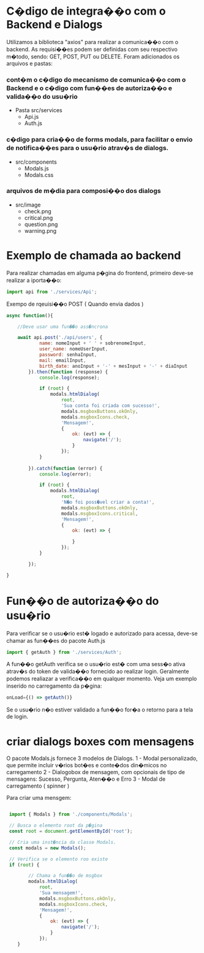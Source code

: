 # C�digo de integra��o com o Backend e Dialogs

Utilizamos a biblioteca "axios" para realizar a comunica��o com o backend. As requisi��es podem ser definidas com seu 
respectivo m�todo, sendo: GET, POST, PUT ou DELETE.
Foram adicionados os arquivos e pastas:

### cont�m o c�digo do mecanismo de comunica��o com o Backend e o c�digo com fun��es de autoriza��o e valida��o do usu�rio
 - Pasta src/services
	- Api.js
	- Auth.js

### c�digo para cria��o de forms modals, para facilitar o envio de notifica��es para o usu�rio atrav�s de dialogs.
 - src/components
	- Modals.js
	- Modals.css

### arquivos de m�dia para composi��o dos dialogs
 - src/image
	- check.png
	- critical.png
	- question.png
	- warning.png

# Exemplo de chamada ao backend

Para realizar chamadas em alguma p�gina do frontend, primeiro deve-se realizar a iporta��o:

``` javascript
import api from './services/Api';
```

Exempo de rqeuisi��o POST ( Quando envia dados )


```javascript
async function(){

    //Deve usar uma fun��o ass�ncrona

    await api.post('./api/users', {
            name: nomeInput + ' ' + sobrenomeInput,
            user_name: nomeUserInput,
            password: senhaInput,
            mail: emailInput,
            birth_date: anoInput + '-' + mesInput + '-' + diaInput 
        }).then(function (response) {
            console.log(response);

            if (root) {
                modals.htmlDialog(
                    root,
                    'Sua conta foi criada com sucesso!',
                    modals.msgboxButtons.okOnly,
                    modals.msgboxIcons.check,
                    'Mensagem!',
                    {
                        ok: (evt) => {
                            navigate('/');
                        }
                    });
            }
                       
        }).catch(function (error) {
            console.log(error);

            if (root) {
                modals.htmlDialog(
                    root,
                    'N�o foi poss�vel criar a conta!',
                    modals.msgboxButtons.okOnly,
                    modals.msgboxIcons.critical,
                    'Mensagem!',
                    {
                        ok: (evt) => {

                        }
                    });
            }

        });

}
```
# Fun��o de autoriza��o do usu�rio

Para verificar se o usu�rio est� logado e autorizado para acessa, deve-se chamar as fun��es do pacote Auth.js

``` javascript
import { getAuth } from './services/Auth';
```

A fun��o getAuth verifica se o usu�rio est� com uma sess�o ativa atrav�s do token de valida��o fornecido ao realizar login.
Geralmente podemos realiazar a verifica��o em qualquer momento. Veja um exemplo inserido no carregamento da p�gina:

```javascript
onLoad={() => getAuth()}
```
Se o usu�rio n�o estiver validado a fun��o for�a o retorno para a tela de login.



# criar dialogs boxes com mensagens

O pacote Modals.js fornece 3 modelos de Dialogs. 
1 - Modal personalizado, que permite incluir v�rios bot�es e conte�dos din�micos no carregamento
2 - Dialogobox de mensagem, com opcionais de tipo de mensagens: Sucesso, Pergunta, Aten��o e Erro
3 - Modal de carregamento ( spinner )

Para criar uma mensgem:

```javascript

 import { Modals } from './components/Modals';

 // Busca o elemento root da p�gina
 const root = document.getElementById('root');

 // Cria uma inst�ncia da classe Modals.
 const modals = new Modals();

 // Verifica se o elemento roo existe
 if (root) {

        // Chama a fun��o de msgbox
        modals.htmlDialog(
            root,
            'Sua mensagem!',
            modals.msgboxButtons.okOnly,
            modals.msgboxIcons.check,
            'Mensagem!',
            {
                ok: (evt) => {
                    navigate('/');
                }
            });
    }

```
